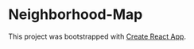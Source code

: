 # Neighborhood-Map
This project was bootstrapped with [Create React App](https://github.com/facebook/create-react-app).
